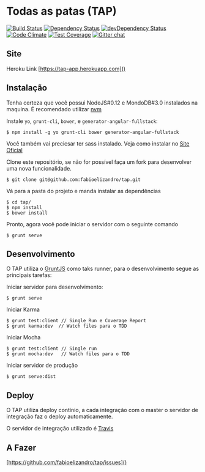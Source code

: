 # Todas as patas (TAP)
[![Build Status](https://travis-ci.org/fabioelizandro/tap.svg)](https://travis-ci.org/fabioelizandro/tap)
[![Dependency Status](https://david-dm.org/fabioelizandro/tap.svg)](https://david-dm.org/fabioelizandro/tap)
[![devDependency Status](https://david-dm.org/fabioelizandro/tap/dev-status.svg)](https://david-dm.org/fabioelizandro/tap#info=devDependencies)
[![Code Climate](https://codeclimate.com/github/fabioelizandro/tap/badges/gpa.svg)](https://codeclimate.com/github/fabioelizandro/tap)
[![Test Coverage](https://codeclimate.com/github/fabioelizandro/tap/badges/coverage.svg)](https://codeclimate.com/github/fabioelizandro/tap/coverage)
[![Gitter chat](https://badges.gitter.im/fabioelizandro/tap.svg)](https://gitter.im/fabioelizandro/tap)

## Site
Heroku Link
[https://tap-app.herokuapp.com]()

## Instalação
Tenha certeza que você possui NodeJS#0.12 e MondoDB#3.0 instalados na maquina. É recomendado utilizar [nvm](https://github.com/creationix/nvm)

Instale `yo`, `grunt-cli`, `bower`, e `generator-angular-fullstack`:
```
$ npm install -g yo grunt-cli bower generator-angular-fullstack
```

Você também vai precicsar ter sass instalado. Veja como instalar no [Site Oficial](http://sass-lang.com/install)

Clone este repositório, se não for possível faça um fork para desenvolver uma nova funcionalidade.
```
$ git clone git@github.com:fabioelizandro/tap.git
```
Vá para a pasta do projeto e manda instalar as dependências
```
$ cd tap/
$ npm install 
$ bower install 
```

Pronto, agora você pode iniciar o servidor com o seguinte comando

```
$ grunt serve
```

## Desenvolvimento
O TAP utiliza o [GruntJS](http://gruntjs.com/) como taks runner, para o desenvolvimento segue as principais tarefas:

Iniciar servidor para desenvolvimento:
```
$ grunt serve
```

Iniciar Karma 
```
$ grunt test:client // Single Run e Coverage Report
$ grunt karma:dev  // Watch files para o TDD
```

Iniciar Mocha
```
$ grunt test:client // Single run
$ grunt mocha:dev   // Watch files para o TDD 
```

Iniciar servidor de produção
```
$ grunt serve:dist
```

## Deploy 
O TAP utiliza deploy contínio, a cada integração com o master o servidor de integração faz o deploy automaticamente.

O servidor de integração utilizado é [Travis](https://travis-ci.org/fabioelizandro/tap)

## A Fazer
[https://github.com/fabioelizandro/tap/issues]()

